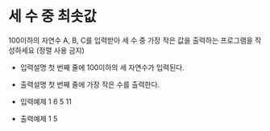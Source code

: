 # 세 수 중 최솟값

100이하의 자연수 A, B, C를 입력받아 세 수 중 가장 작은 값을 출력하는 프로그램을 작성하세요
(정렬 사용 금지)

- 입력설명
  첫 번째 줄에 100이하의 세 자연수가 입력된다.

- 출력설명
  첫 번째 줄에 가장 작은 수를 출력한다.

- 입력예제 1
  6 5 11

- 출력예제 1
  5
